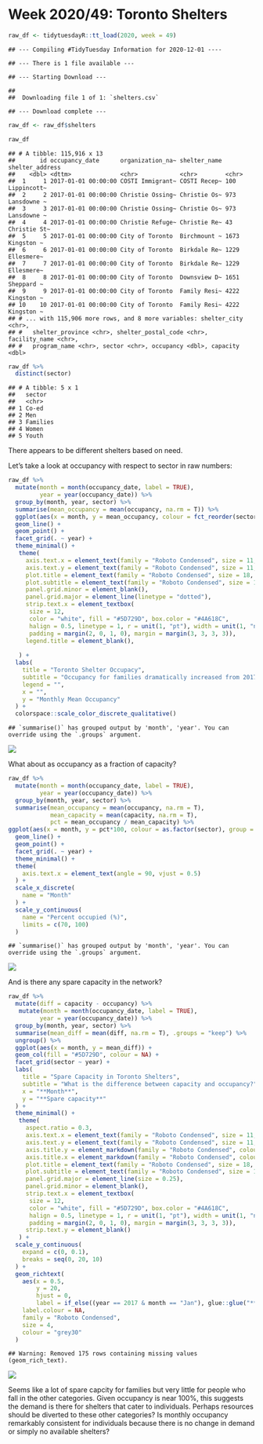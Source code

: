 Week 2020/49: Toronto Shelters
================

``` r
raw_df <- tidytuesdayR::tt_load(2020, week = 49)
```

    ## --- Compiling #TidyTuesday Information for 2020-12-01 ----

    ## --- There is 1 file available ---

    ## --- Starting Download ---

    ## 
    ##  Downloading file 1 of 1: `shelters.csv`

    ## --- Download complete ---

``` r
raw_df <- raw_df$shelters
```

``` r
raw_df
```

    ## # A tibble: 115,916 x 13
    ##       id occupancy_date      organization_na~ shelter_name shelter_address
    ##    <dbl> <dttm>              <chr>            <chr>        <chr>          
    ##  1     1 2017-01-01 00:00:00 COSTI Immigrant~ COSTI Recep~ 100 Lippincott~
    ##  2     2 2017-01-01 00:00:00 Christie Ossing~ Christie Os~ 973 Lansdowne ~
    ##  3     3 2017-01-01 00:00:00 Christie Ossing~ Christie Os~ 973 Lansdowne ~
    ##  4     4 2017-01-01 00:00:00 Christie Refuge~ Christie Re~ 43 Christie St~
    ##  5     5 2017-01-01 00:00:00 City of Toronto  Birchmount ~ 1673 Kingston ~
    ##  6     6 2017-01-01 00:00:00 City of Toronto  Birkdale Re~ 1229 Ellesmere~
    ##  7     7 2017-01-01 00:00:00 City of Toronto  Birkdale Re~ 1229 Ellesmere~
    ##  8     8 2017-01-01 00:00:00 City of Toronto  Downsview D~ 1651 Sheppard ~
    ##  9     9 2017-01-01 00:00:00 City of Toronto  Family Resi~ 4222 Kingston ~
    ## 10    10 2017-01-01 00:00:00 City of Toronto  Family Resi~ 4222 Kingston ~
    ## # ... with 115,906 more rows, and 8 more variables: shelter_city <chr>,
    ## #   shelter_province <chr>, shelter_postal_code <chr>, facility_name <chr>,
    ## #   program_name <chr>, sector <chr>, occupancy <dbl>, capacity <dbl>

``` r
raw_df %>%
  distinct(sector)
```

    ## # A tibble: 5 x 1
    ##   sector  
    ##   <chr>   
    ## 1 Co-ed   
    ## 2 Men     
    ## 3 Families
    ## 4 Women   
    ## 5 Youth

There appears to be different shelters based on need.

Let’s take a look at occupancy with respect to sector in raw numbers:

``` r
raw_df %>%
  mutate(month = month(occupancy_date, label = TRUE),
         year = year(occupancy_date)) %>%
  group_by(month, year, sector) %>%
  summarise(mean_occupancy = mean(occupancy, na.rm = T)) %>%
  ggplot(aes(x = month, y = mean_occupancy, colour = fct_reorder(sector, mean_occupancy, .desc = TRUE), group = sector)) +
  geom_line() +
  geom_point() +
  facet_grid(. ~ year) +
  theme_minimal() + 
   theme(
     axis.text.x = element_text(family = "Roboto Condensed", size = 11, colour = "grey30", angle = 90, vjust = 0.5),
     axis.text.y = element_text(family = "Roboto Condensed", size = 11, colour = "grey30"),
     plot.title = element_text(family = "Roboto Condensed", size = 18, colour = "#000000", face = "bold"),
     plot.subtitle = element_text(family = "Roboto Condensed", size = 16, colour = "#000000"),
     panel.grid.minor = element_blank(),
     panel.grid.major = element_line(linetype = "dotted"),
     strip.text.x = element_textbox(
      size = 12,
      color = "white", fill = "#5D729D", box.color = "#4A618C",
      halign = 0.5, linetype = 1, r = unit(1, "pt"), width = unit(1, "npc"),
      padding = margin(2, 0, 1, 0), margin = margin(3, 3, 3, 3)),
     legend.title = element_blank(),
     
   ) +
  labs(
    title = "Toronto Shelter Occupacy",
    subtitle = "Occupancy for families dramatically increased from 2017 into 2018",
    legend = "",
    x = "",
    y = "Monthly Mean Occupancy"
  ) +
  colorspace::scale_color_discrete_qualitative()
```

    ## `summarise()` has grouped output by 'month', 'year'. You can override using the `.groups` argument.

![](README_files/figure-gfm/unnamed-chunk-4-1.png)<!-- -->

What about as occupancy as a fraction of capacity?

``` r
raw_df %>%
  mutate(month = month(occupancy_date, label = TRUE),
         year = year(occupancy_date)) %>%
  group_by(month, year, sector) %>%
  summarise(mean_occupancy = mean(occupancy, na.rm = T),
            mean_capacity = mean(capacity, na.rm = T),
            pct = mean_occupancy / mean_capacity) %>%
ggplot(aes(x = month, y = pct*100, colour = as.factor(sector), group = sector)) +
  geom_line() +
  geom_point() +
  facet_grid(. ~ year) +
  theme_minimal() +
  theme(
    axis.text.x = element_text(angle = 90, vjust = 0.5)
  ) +
  scale_x_discrete(
    name = "Month"
  ) +
  scale_y_continuous(
    name = "Percent occupied (%)",
    limits = c(70, 100)
  )
```

    ## `summarise()` has grouped output by 'month', 'year'. You can override using the `.groups` argument.

![](README_files/figure-gfm/unnamed-chunk-5-1.png)<!-- -->

And is there any spare capacity in the network?

``` r
raw_df %>%
  mutate(diff = capacity - occupancy) %>%
   mutate(month = month(occupancy_date, label = TRUE),
         year = year(occupancy_date)) %>%
  group_by(month, year, sector) %>%
  summarise(mean_diff = mean(diff, na.rm = T), .groups = "keep") %>%
  ungroup() %>%
  ggplot(aes(x = month, y = mean_diff)) +
  geom_col(fill = "#5D729D", colour = NA) +
  facet_grid(sector ~ year) +
  labs(
    title = "Spare Capacity in Toronto Shelters",
    subtitle = "What is the difference between capacity and occupancy?",
    x = "**Month**",
    y = "**Spare capacity**"
  ) +
  theme_minimal() + 
   theme(
     aspect.ratio = 0.3,
     axis.text.x = element_text(family = "Roboto Condensed", size = 11, colour = "grey30", angle = 90, vjust = 0.5),
     axis.text.y = element_text(family = "Roboto Condensed", size = 11, colour = "grey30"),
     axis.title.y = element_markdown(family = "Roboto Condensed", colour = "grey30", margin = margin(0, 3, 0, 0, "pt"), hjust = 1, vjust = 1),
     axis.title.x = element_markdown(family = "Roboto Condensed", colour = "grey30", margin = margin(3, 0, 0, 0, "pt"), hjust = 1, vjust = 1),
     plot.title = element_text(family = "Roboto Condensed", size = 18, colour = "#000000", face = "bold"),
     plot.subtitle = element_text(family = "Roboto Condensed", size = 16, colour = "#000000"),
     panel.grid.major = element_line(size = 0.25),
     panel.grid.minor = element_blank(),
     strip.text.x = element_textbox(
      size = 12,
      color = "white", fill = "#5D729D", box.color = "#4A618C",
      halign = 0.5, linetype = 1, r = unit(1, "pt"), width = unit(1, "npc"),
      padding = margin(2, 0, 1, 0), margin = margin(3, 3, 3, 3)),
     strip.text.y = element_blank()
   ) +
  scale_y_continuous(
    expand = c(0, 0.1),
    breaks = seq(0, 20, 10)
  ) +
  geom_richtext(
    aes(x = 0.5,
        y = 20,
        hjust = 0,
        label = if_else((year == 2017 & month == "Jan"), glue::glue("**{sector}**"), NA_character_)),
    label.colour = NA,
    family = "Roboto Condensed", 
    size = 4, 
    colour = "grey30"
  )
```

    ## Warning: Removed 175 rows containing missing values (geom_rich_text).

![](README_files/figure-gfm/unnamed-chunk-6-1.png)<!-- -->

Seems like a lot of spare capcity for families but very little for
people who fall in the other categories. Given occupancy is near 100%,
this suggests the demand is there for shelters that cater to
individuals. Perhaps resources should be diverted to these other
categories? Is monthly occupancy remarkably consistent for individuals
because there is no change in demand or simply no available shelters?
